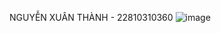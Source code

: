 NGUYỄN XUÂN THÀNH - 22810310360
![image](https://github.com/user-attachments/assets/5f36e1e3-feff-472e-9c76-95cb5d37ab91)
